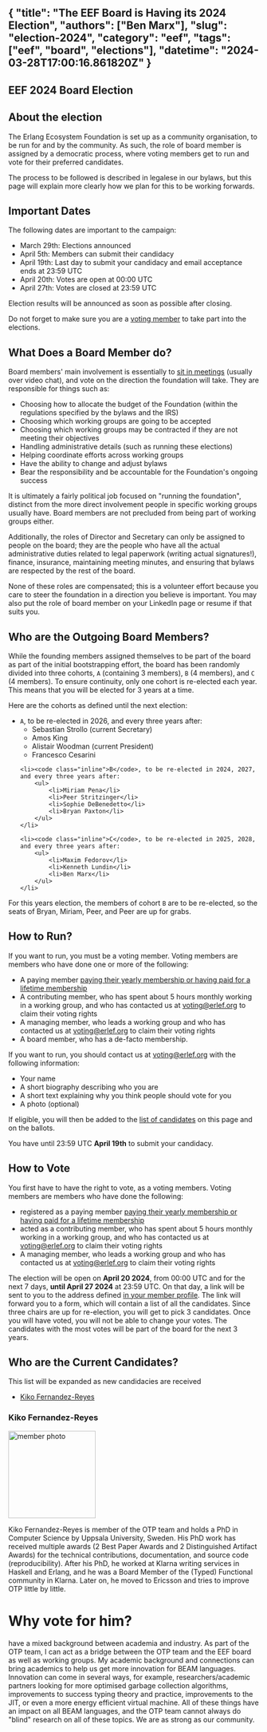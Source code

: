 {
  "title": "The EEF Board is Having its 2024 Election",
  "authors": ["Ben Marx"],
  "slug": "election-2024",
  "category": "eef",
  "tags": ["eef", "board", "elections"],
  "datetime": "2024-03-28T17:00:16.861820Z"
}
---
EEF 2024 Board Election
---


## About the election

The Erlang Ecosystem Foundation is set up as a community organisation, to be run for and by the community. As such, the role of board member is assigned by a democratic process, where voting members get to run and vote for their preferred candidates.

The process to be followed is described in legalese in our bylaws, but this page will explain more clearly how we plan for this to be working forwards.

## Important Dates

The following dates are important to the campaign:
- March 29th: Elections announced 
- April 5th: Members can submit their candidacy
- April 19th: Last day to submit your candidacy and email acceptance ends at 23:59 UTC
- April 20th: Votes are open at 00:00 UTC
- April 27th: Votes are closed at 23:59 UTC

Election results will be announced as soon as possible after closing.

Do not forget to make sure you are a [voting member](#how-to-vote) to take part into the elections.

## What Does a Board Member do?

Board members' main involvement is essentially to [sit in meetings](https://drive.google.com/drive/folders/1b3dnc6jIQ2ZdT3dC3Gjgjx1DQXR0GE9J) (usually over video chat), and vote on the direction the foundation will take. They are responsible for things such as:

- Choosing how to allocate the budget of the Foundation (within the regulations specified by the bylaws and the IRS)
- Choosing which working groups are going to be accepted
- Choosing which working groups may be contracted if they are not meeting their objectives
- Handling administrative details (such as running these elections)
- Helping coordinate efforts across working groups
- Have the ability to change and adjust bylaws
- Bear the responsibility and be accountable for the Foundation's ongoing success

It is ultimately a fairly political job focused on "running the foundation", distinct from the more direct involvement people in specific working groups usually have. Board members are not precluded from being part of working groups either.

Additionally, the roles of Director and Secretary can only be assigned to people on the board; they are the people who have all the actual administrative duties related to legal paperwork (writing actual signatures!), finance, insurance, maintaining meeting minutes, and ensuring that bylaws are respected by the rest of the board.

None of these roles are compensated; this is a volunteer effort because you care to steer the foundation in a direction you believe is important. You may also put the role of board member on your LinkedIn page or resume if that suits you.

## Who are the Outgoing Board Members?

While the founding members assigned themselves to be part of the board as part of the initial bootstrapping effort, the board has been randomly divided into three cohorts, `A` (containing 3 members), `B` (4 members), and `C` (4 members). To ensure continuity, only one cohort is re-elected each year. This means that you will be elected for 3 years at a time.

Here are the cohorts as defined until the next election:

<ul>
    <li><code class="inline">A</code>, to be re-elected in 2026, and every three years after:
        <ul>
            <li>Sebastian Strollo (current Secretary)</li>
            <li>Amos King</li>
            <li>Alistair Woodman (current President)</li>
            <li>Francesco Cesarini</li>
        </ul>
    </li>

    <li><code class="inline">B</code>, to be re-elected in 2024, 2027, and every three years after:
        <ul>
            <li>Miriam Pena</li>
            <li>Peer Stritzinger</li>
            <li>Sophie DeBenedetto</li>
            <li>Bryan Paxton</li>
        </ul>
    </li>

    <li><code class="inline">C</code>, to be re-elected in 2025, 2028, and every three years after:
        <ul>
            <li>Maxim Fedorov</li>
            <li>Kenneth Lundin</li>
            <li>Ben Marx</li>
        </ul>
    </li>
</ul>

For this years election, the members of cohort `B` are to be re-elected, so the seats of Bryan, Miriam, Peer, and Peer are up for grabs.

## How to Run?

If you want to run, you must be a voting member. Voting members are members who have done one or more of the following:

- A paying member [paying their yearly membership or having paid for a lifetime membership](https://members.erlef.org/join-us)
- A contributing member, who has spent about 5 hours monthly working in a working group, and who has contacted us at [voting@erlef.org](mailto:voting@erlef.org) to claim their voting rights
- A managing member, who leads a working group and who has contacted us at [voting@erlef.org](mailto:voting@erlef.org) to claim their voting rights
- A board member, who has a de-facto membership.

If you want to run, you should contact us at [voting@erlef.org](mailto:voting@erlef.org) with the following information:

- Your name
- A short biography describing who you are
- A short text explaining why you think people should vote for you
- A photo (optional)

If eligible, you will then be added to the [list of candidates](#who-are-the-current-candidates) on this page and on the ballots.

You have until 23:59 UTC **April 19th** to submit your candidacy.

<h2 id="how-to-vote">How to Vote</h2>

You first have to have the right to vote, as a voting members. Voting members are members who have done the following:

- registered as a paying member [paying their yearly membership or having paid for a lifetime membership](https://members.erlef.org/join-us)
- acted as a contributing member, who has spent about 5 hours monthly working in a working group, and who has contacted us at [voting@erlef.org](mailto:voting@erlef.org) to claim their voting rights
- A managing member, who leads a working group and who has contacted us at [voting@erlef.org](mailto:voting@erlef.org) to claim their voting rights

The election will be open on **April 20 2024**, from 00:00 UTC and for the next 7 days, **until April 27 2024** at 23:59 UTC. On that day, a link will be sent to you to the address defined [in your member profile](https://members.erlef.org/Sys/Profile). The link will forward you to a form, which will contain a list of all the candidates. Since three chairs are up for re-election, you will get to pick 3 candidates. Once you will have voted, you will not be able to change your votes. The candidates with the most votes will be part of the board for the next 3 years.

<h2 id="who-are-the-current-candidates">Who are the Current Candidates?</h2>

This list will be expanded as new candidacies are received
- [Kiko Fernandez-Reyes](#kiko-fernandez-reyes)

<h3 id="kiko-fernandez-reyes">Kiko Fernandez-Reyes</h3>

<img src="/images/volunteers/kiko-fernandez-reyes.png" width="175" height="175" alt="member photo" />

<br/>

Kiko Fernandez-Reyes is member of the OTP team and holds a PhD in Computer Science by Uppsala University, Sweden. His PhD work has received multiple awards (2 Best Paper Awards and 2 Distinguished Artifact Awards) for the technical contributions, documentation, and source code (reproducibility). After his PhD, he worked at Klarna writing services in Haskell and Erlang, and he was a Board Member of the (Typed) Functional community in Klarna. Later on, he moved to Ericsson and tries to improve OTP little by little.

# Why vote for him?

 have a mixed background between academia and industry. As part of the OTP team, I can act as a bridge between the OTP team and the EEF board as well as working groups. My academic background and connections can bring academics to help us get more innovation for BEAM languages. Innovation can come in several ways, for example, researchers/academic partners looking for more optimised garbage collection algorithms, improvements to success typing theory and practice, improvements to the JIT, or even a more energy efficient virtual machine. All of these things have an impact on all BEAM languages, and the OTP team cannot always do "blind" research on all of these topics. We are as strong as our community.